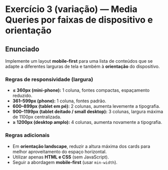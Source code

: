 # Exercício 3 (variação) — Media Queries por faixas de dispositivo e orientação

## Enunciado
Implemente um layout **mobile-first** para uma lista de conteúdos que se adapte a diferentes larguras de tela e também à **orientação** do dispositivo.  

### Regras de responsividade (largura)
- **≤ 360px (mini-phone):** 1 coluna, fontes compactas, espaçamento reduzido.  
- **361–599px (phone):** 1 coluna, fontes padrão.  
- **600–899px (tablet em pé):** 2 colunas, aumenta levemente a tipografia.  
- **900–1199px (tablet deitado / small desktop):** 3 colunas, largura máxima de 1100px centralizada.  
- **≥ 1200px (desktop amplo):** 4 colunas, aumenta novamente a tipografia.  

### Regras adicionais
- Em **orientação landscape**, reduzir a altura máxima dos cards para melhor aproveitamento do espaço horizontal.  
- Utilizar apenas **HTML e CSS** (sem JavaScript).  
- Seguir a abordagem **mobile-first** (usar `min-width`).  
